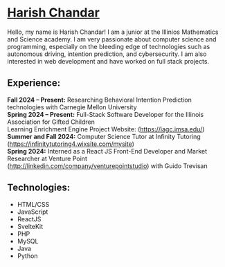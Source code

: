 <!---
Harish-Chandar/Harish-Chandar is a ✨ special ✨ repository because its `README.md` (this file) appears on your GitHub profile.
You can click the Preview link to take a look at your changes.
--->
# [Harish Chandar](https://Harish-Chandar.github.io/)  
Hello, my name is Harish Chandar! I am a junior at the Illinios Mathematics and Science academy. 
I am very passionate about computer science and programming, especially on the bleeding edge of technologies such as autonomous driving, intention prediction, and cybersecurity.
I am also interested in web development and have worked on full stack projects.  
## Experience:  
**Fall 2024 – Present:** Researching Behavioral Intention Prediction technologies with Carnegie Mellon University  
**Spring 2024 – Present:** Full-Stack Software Developer for the Illinois Association for Gifted Children   
Learning Enrichment Engine Project Website: (https://iagc.imsa.edu/)  
**Summer and Fall 2024:** Computer Science Tutor at Infinity Tutoring (https://infinitytutoring4.wixsite.com/mysite)  
**Spring 2024:** Interned as a React JS Front-End Developer and Market Researcher at Venture Point  
(http://linkedin.com/company/venturepointstudio) with Guido Trevisan  
## Technologies:  
- HTML/CSS
- JavaScript
- ReactJS
- SvelteKit
- PHP
- MySQL
- Java
- Python
